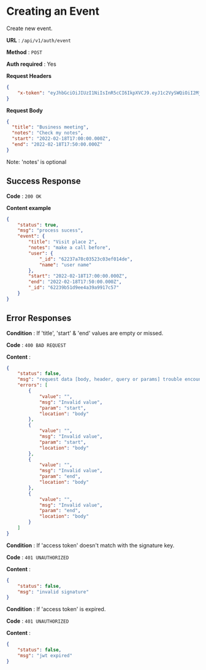 # Creating an Event

Create new event.

**URL** : `/api/v1/auth/event`

**Method** : `POST`

**Auth required** : Yes

**Request Headers** 
```json
{
    "x-token": "eyJhbGciOiJIUzI1NiIsInR5cCI6IkpXVCJ9.eyJ1c2VySWQiOiI2MjIzN2E3OGMwMzUyM2MwM2VmMDE0ZGUiLCJpYXQiOjE2NDY0OTk3MDAsImV4cCI6MTY0NjQ5OTc2MH0.pmfaumTcfKFP3Lgf82RWpo1Cd6_aAVcfVy9SRHpInxk",
}
```

**Request Body**

```json
{
  "title": "Business meeting",
  "notes": "Check my notes",
  "start": "2022-02-18T17:00:00.000Z",
  "end": "2022-02-18T17:50:00.000Z"
}
```
Note: 'notes' is optional

## Success Response

**Code** : `200 OK`

**Content example**

```json
{
    "status": true,
    "msg": "process sucess",
    "event": {
        "title": "Visit place 2",
        "notes": "make a call before",
        "user": {
            "_id": "62237a78c03523c03ef014de",
            "name": "user name"
        },
        "start": "2022-02-18T17:00:00.000Z",
        "end": "2022-02-18T17:50:00.000Z",
        "_id": "62239b51d9ee4a39a9917c57"
    }
}
```

## Error Responses

**Condition** : If 'title', 'start' & 'end' values are empty or missed.

**Code** : `400 BAD REQUEST`

**Content** :

```json
{
    "status": false,
    "msg": "request data [body, header, query or params] trouble encountered",
    "errors": [
        {
            "value": "",
            "msg": "Invalid value",
            "param": "start",
            "location": "body"
        },
        {
            "value": "",
            "msg": "Invalid value",
            "param": "start",
            "location": "body"
        },
        {
            "value": "",
            "msg": "Invalid value",
            "param": "end",
            "location": "body"
        },
        {
            "value": "",
            "msg": "Invalid value",
            "param": "end",
            "location": "body"
        }
    ]
}
```

**Condition** : If 'access token' doesn't match with the signature key.

**Code** : `401 UNAUTHORIZED`

**Content** :

```json
{
    "status": false,
    "msg": "invalid signature"
}
```

**Condition** : If 'access token' is expired.

**Code** : `401 UNAUTHORIZED`

**Content** :

```json
{
    "status": false,
    "msg": "jwt expired"
}
```